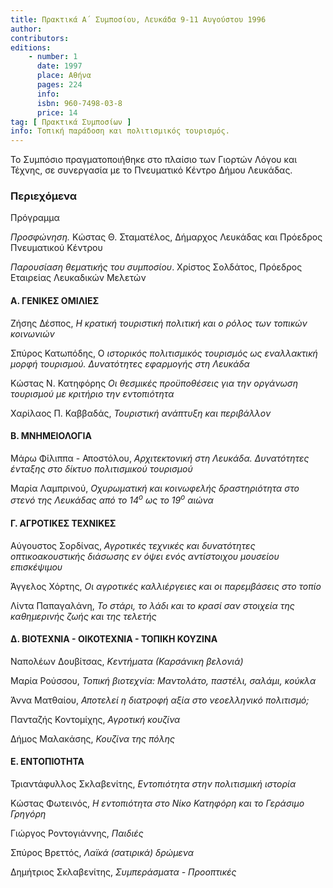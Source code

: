 ```yaml
---
title: Πρακτικά Α΄ Συμποσίου, Λευκάδα 9-11 Αυγούστου 1996
author: 
contributors: 
editions: 
    - number: 1
      date: 1997
      place: Αθήνα
      pages: 224
      info: 
      isbn: 960-7498-03-8
      price: 14
tag: [ Πρακτικά Συμποσίων ]
info: Τοπική παράδοση και πολιτισμικός τουρισμός.
---
```


Το Συμπόσιο πραγματοποιήθηκε στο πλαίσιο των Γιορτών Λόγου και Τέχνης, σε συνεργασία με το Πνευματικό Κέντρο Δήμου Λευκάδας.

### Περιεχόμενα

Πρόγραμμα

*Προσφώνηση.* Κώστας Θ. Σταματέλος, Δήμαρχος Λευκάδας και Πρόεδρος Πνευματικού Κέντρου

*Παρουσίαση θεματικής του συμποσίου*. Χρίστος Σολδάτος, Πρόεδρος Εταιρείας Λευκαδικών Μελετών

#### Α. ΓΕΝΙΚΕΣ ΟΜΙΛΙΕΣ

Ζήσης Δέσπος, *Η κρατική τουριστική πολιτική και ο ρόλος των τοπικών κοινωνιών*

Σπύρος Κατωπόδης, Ο *ιστορικός πολιτισμικός τουρισμός ως εναλλακτική μορφή τουρισμού. Δυνατότητες εφαρμογής στη Λευκάδα*

Κώστας Ν. Κατηφόρης *Οι θεσμικές προϋποθέσεις για την οργάνωση τουρισμού με κριτήριο την εντοπιότητα*

Χαρίλαος Π. Καββαδάς, *Τουριστική ανάπτυξη και περιβάλλον*

#### Β. ΜΝΗΜΕΙΟΛΟΓΙΑ

Μάρω Φίλιππα - Αποστόλου, *Αρχιτεκτονική στη Λευκάδα. Δυνατότητες ένταξης στο δίκτυο πολιτισμικού τουρισμού*

Μαρία Λαμπρινού, *Οχυρωματική και κοινωφελής δραστηριότητα στο στενό της Λευκάδας από το 14<sup>ο</sup> ως το 19<sup>ο</sup> αιώνα*

#### Γ. ΑΓΡΟΤΙΚΕΣ ΤΕΧΝΙΚΕΣ

Αύγουστος Σορδίνας, *Αγροτικές τεχνικές και δυνατότητες οπτικοακουστικής διάσωσης εν όψει ενός αντίστοιχου μουσείου επισκέψιμου*

Άγγελος Χόρτης, *Οι αγροτικές καλλιέργειες και οι παρεμβάσεις στο τοπίο*

Λίντα Παπαγαλάνη, *Το στάρι, το λάδι και το κρασί σαν στοιχεία της καθημερινής ζωής και της τελετής*

#### Δ. ΒΙΟΤΕΧΝΙΑ - ΟΙΚΟΤΕΧΝΙΑ - ΤΟΠΙΚΗ ΚΟΥΖΙΝΑ 

Ναπολέων Δουβίτσας, *Κεντήματα \(Καρσάνικη βελονιά\)*

Μαρία Ρούσσου, *Τοπική βιοτεχνία: Μαντολάτο, παστέλι, σαλάμι, κούκλα*

Άννα Ματθαίου, *Αποτελεί η διατροφή αξία στο νεοελληνικό πολιτισμό;*

Πανταζής Κοντομίχης, *Αγροτική κουζίνα*

Δήμος Μαλακάσης, *Κουζίνα της πόλης*

#### Ε. ΕΝΤΟΠΙΟΤΗΤΑ

Τριαντάφυλλος Σκλαβενίτης, *Εντοπιότητα στην πολιτισμική ιστορία*

Κώστας Φωτεινός, *Η εντοπιότητα στο Νίκο Κατηφόρη και το Γεράσιμο Γρηγόρη*

Γιώργος Ροντογιάννης, *Παιδιές*

Σπύρος Βρεττός, *Λαϊκά \(σατιρικά\) δρώμενα*

Δημήτριος Σκλαβενίτης, *Συμπεράσματα - Προοπτικές*
